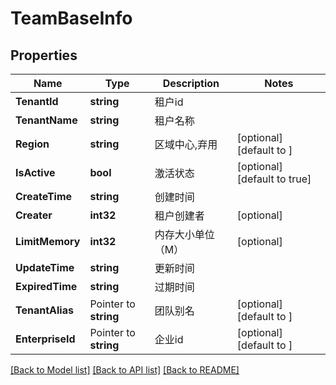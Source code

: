 # TeamBaseInfo

## Properties

Name | Type | Description | Notes
------------ | ------------- | ------------- | -------------
**TenantId** | **string** | 租户id | 
**TenantName** | **string** | 租户名称 | 
**Region** | **string** | 区域中心,弃用 | [optional] [default to ]
**IsActive** | **bool** | 激活状态 | [optional] [default to true]
**CreateTime** | **string** | 创建时间 | 
**Creater** | **int32** | 租户创建者 | [optional] 
**LimitMemory** | **int32** | 内存大小单位（M） | [optional] 
**UpdateTime** | **string** | 更新时间 | 
**ExpiredTime** | **string** | 过期时间 | 
**TenantAlias** | Pointer to **string** | 团队别名 | [optional] [default to ]
**EnterpriseId** | Pointer to **string** | 企业id | [optional] [default to ]

[[Back to Model list]](../README.md#documentation-for-models) [[Back to API list]](../README.md#documentation-for-api-endpoints) [[Back to README]](../README.md)


